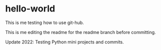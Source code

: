 # hello-world
This is me testing how to use git-hub.

This is me editing the readme for the readme branch before committing.

Update 2022:
Testing Python mini projects and commits.

